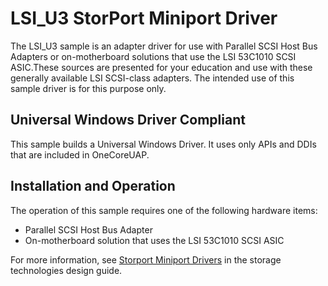 <!---
    name: LSI_U3 StorPort Miniport Driver
    platform: WDM
    language: cpp
    category: Storage
    description: An adapter driver for use with Parallel SCSI Host Bus Adapters or on-motherboard solutions that use the LSI 53C1010 SCSI ASIC.
    samplefwlink: http://go.microsoft.com/fwlink/p/?LinkId=617982
--->


LSI\_U3 StorPort Miniport Driver
================================

The LSI\_U3 sample is an adapter driver for use with Parallel SCSI Host Bus Adapters or on-motherboard solutions that use the LSI 53C1010 SCSI ASIC.These sources are presented for your education and use with these generally available LSI SCSI-class adapters. The intended use of this sample driver is for this purpose only.

## Universal Windows Driver Compliant
This sample builds a Universal Windows Driver. It uses only APIs and DDIs that are included in OneCoreUAP.

Installation and Operation
--------------------------

The operation of this sample requires one of the following hardware items:

-   Parallel SCSI Host Bus Adapter
-   On-motherboard solution that uses the LSI 53C1010 SCSI ASIC

For more information, see [Storport Miniport Drivers](https://msdn.microsoft.com/en-us/library/windows/hardware/ff567562) in the storage technologies design guide.

